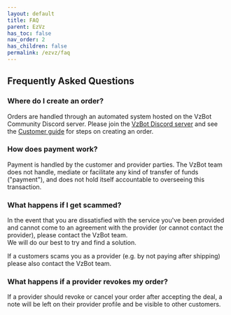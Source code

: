 ```yaml
---
layout: default
title: FAQ
parent: EzVz
has_toc: false
nav_order: 2
has_children: false
permalink: /ezvz/faq
---
```


## Frequently Asked Questions

### Where do I create an order?

Orders are handled through an automated system hosted on the VzBot Community Discord server. Please join the [VzBot Discord server](https://discord.gg/vzbot) and see the [Customer guide](/ezvz/how_to/customers) for steps on creating an order.

### How does payment work?

Payment is handled by the customer and provider parties. The VzBot team does not handle, mediate or facilitate any kind of transfer of funds ("payment"), and does not hold itself accountable to overseeing this transaction.

### What happens if I get scammed?

In the event that you are dissatisfied with the service you've been provided and cannot come to an agreement with the provider (or cannot contact the provider), please contact the VzBot team.  
We will do our best to try and find a solution.

If a customers scams you as a provider (e.g. by not paying after shipping) please also contact the VzBot team.

### What happens if a provider revokes my order?

If a provider should revoke or cancel your order after accepting the deal, a note will be left on their provider profile and be visible to other customers.
